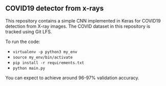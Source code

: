 ## COVID19 detector from x-rays

This repository contains a simple CNN implemented in Keras for COVID19 detection from X-ray images. The COVID dataset in this repository is tracked using Git LFS.

To run the code:
- `virtualenv -p python3 my_env`
- `source my_env/bin/activate`
- `pip install -r requirements.txt`
- `python main.py`

You can expect to achieve around 96-97% validation accuracy.

